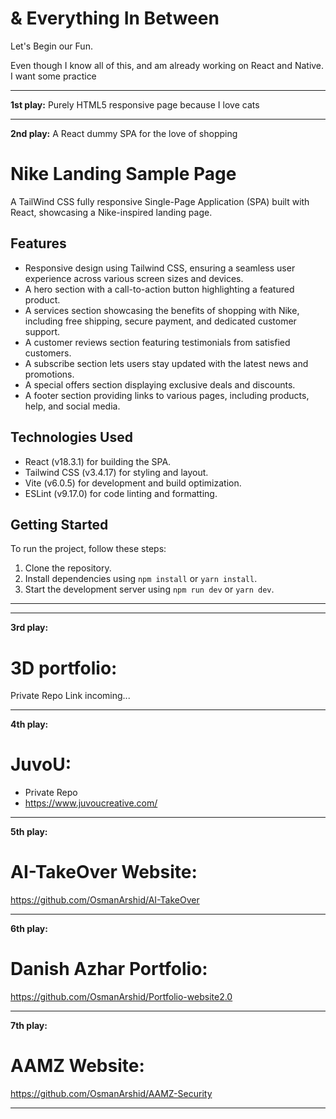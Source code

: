 # & Everything In Between

Let's Begin our Fun.

Even though I know all of this, and am already working on React and Native.
I want some practice

---

**1st play:** Purely HTML5 responsive page because I love cats

---

**2nd play:** A React dummy SPA for the love of shopping


# Nike Landing Sample Page

A TailWind CSS fully responsive Single-Page Application (SPA) built with React, showcasing a Nike-inspired landing page. 


## Features

* Responsive design using Tailwind CSS, ensuring a seamless user experience across various screen sizes and devices.
* A hero section with a call-to-action button highlighting a featured product.
* A services section showcasing the benefits of shopping with Nike, including free shipping, secure payment, and dedicated customer support.
* A customer reviews section featuring testimonials from satisfied customers.
* A subscribe section lets users stay updated with the latest news and promotions.
* A special offers section displaying exclusive deals and discounts.
* A footer section providing links to various pages, including products, help, and social media.

## Technologies Used

* React (v18.3.1) for building the SPA.
* Tailwind CSS (v3.4.17) for styling and layout.
* Vite (v6.0.5) for development and build optimization.
* ESLint (v9.17.0) for code linting and formatting.

## Getting Started

To run the project, follow these steps:

1. Clone the repository.
2. Install dependencies using `npm install` or `yarn install`.
3. Start the development server using `npm run dev` or `yarn dev`.
   
---
---

**3rd play:**
# 3D portfolio:
Private Repo
Link incoming...

---
**4th play:**
# JuvoU:
* Private Repo
* https://www.juvoucreative.com/

---
**5th play:**
# AI-TakeOver Website:
https://github.com/OsmanArshid/AI-TakeOver

---
**6th play:**
# Danish Azhar Portfolio:
https://github.com/OsmanArshid/Portfolio-website2.0

---
**7th play:**
# AAMZ Website:
https://github.com/OsmanArshid/AAMZ-Security

---
